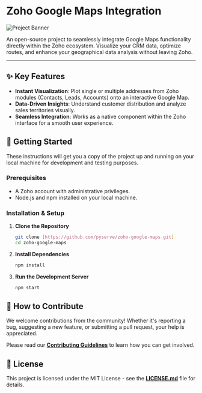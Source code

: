 # Zoho Google Maps Integration

![Project Banner](https://placehold.co/1200x400/2c3e50/ffffff?text=Zoho+Google+Maps)

An open-source project to seamlessly integrate Google Maps functionality directly within the Zoho ecosystem. Visualize your CRM data, optimize routes, and enhance your geographical data analysis without leaving Zoho.

---

## ✨ Key Features

- **Instant Visualization**: Plot single or multiple addresses from Zoho modules (Contacts, Leads, Accounts) onto an interactive Google Map.
- **Data-Driven Insights**: Understand customer distribution and analyze sales territories visually.
- **Seamless Integration**: Works as a native component within the Zoho interface for a smooth user experience.

## 🚀 Getting Started

These instructions will get you a copy of the project up and running on your local machine for development and testing purposes.

### Prerequisites

- A Zoho account with administrative privileges.
- Node.js and npm installed on your local machine.

### Installation & Setup

1.  **Clone the Repository**

    ```sh
    git clone [https://github.com/pyserve/zoho-google-maps.git]
    cd zoho-google-maps
    ```

2.  **Install Dependencies**

    ```sh
    npm install
    ```

3.  **Run the Development Server**
    ```sh
    npm start
    ```

## 🤝 How to Contribute

We welcome contributions from the community! Whether it's reporting a bug, suggesting a new feature, or submitting a pull request, your help is appreciated.

Please read our [**Contributing Guidelines**](CONTRIBUTING.md) to learn how you can get involved.

## 📜 License

This project is licensed under the MIT License - see the [**LICENSE.md**](LICENSE.md) file for details.
